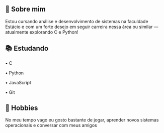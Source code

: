 ## 👀 Sobre mim

Estou cursando análise e desenvolvimento de sistemas na faculdade Estácio e com um forte desejo em seguir carreira nessa área ou similar — atualmente explorando C e Python!


## 📚 Estudando
• C

• Python

• JavaScript

• Git



## 👾 Hobbies

No meu tempo vago eu gosto bastante de jogar, aprender novos sistemas operacionais e conversar com meus amigos 










   
      

 


